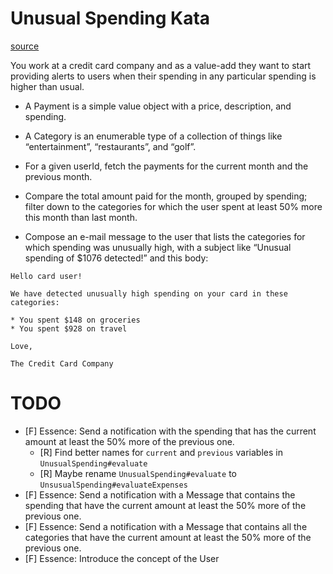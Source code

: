 # Unusual Spending Kata

[source](https://kata-log.rocks/unusual-spending-kata)

You work at a credit card company and as a value-add they want to start providing alerts to users when their spending in any particular spending is higher than usual.

- A Payment is a simple value object with a price, description, and spending.

- A Category is an enumerable type of a collection of things like “entertainment”, “restaurants”, and “golf”.

- For a given userId, fetch the payments for the current month and the previous month.

- Compare the total amount paid for the month, grouped by spending; filter down to the categories for which the user spent at least 50% more this month than last month.

- Compose an e-mail message to the user that lists the categories for which spending was unusually high, with a subject like “Unusual spending of $1076 detected!” and this body:

```
Hello card user!

We have detected unusually high spending on your card in these categories:

* You spent $148 on groceries
* You spent $928 on travel

Love,

The Credit Card Company
```

# TODO

- [F] Essence: Send a notification with the spending that has the current amount at least the 50% more of the previous one.
    - [R] Find better names for `current` and `previous` variables in `UnusualSpending#evaluate`
    - [R] Maybe rename `UnusualSpending#evaluate` to `UnsusualSpending#evaluateExpenses`
- [F] Essence: Send a notification with a Message that contains the spending that have the current amount at least the 50% more of the previous one.
- [F] Essence: Send a notification with a Message that contains all the categories that have the current amount at least the 50% more of the previous one.
- [F] Essence: Introduce the concept of the User

